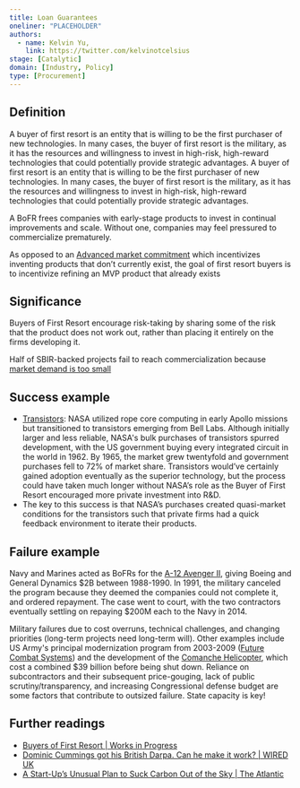 ```yaml
---
title: Loan Guarantees
oneliner: "PLACEHOLDER"
authors:
  - name: Kelvin Yu,
    link: https://twitter.com/kelvinotcelsius
stage: [Catalytic]
domain: [Industry, Policy]
type: [Procurement]
---
```


## Definition

A buyer of first resort is an entity that is willing to be the first purchaser of new technologies. In many cases, the buyer of first resort is the military, as it has the resources and willingness to invest in high-risk, high-reward technologies that could potentially provide strategic advantages.
A buyer of first resort is an entity that is willing to be the first purchaser of new technologies. In many cases, the buyer of first resort is the military, as it has the resources and willingness to invest in high-risk, high-reward technologies that could potentially provide strategic advantages.

A BoFR frees companies with early-stage products to invest in continual improvements and scale. Without one, companies may feel pressured to commercialize prematurely.

As opposed to an [Advanced market commitment](https://www.notion.so/Advanced-market-commitment-1f6b3b62f0a9406a8a08ac409f48c7c9) which incentivizes inventing products that don’t currently exist, the goal of first resort buyers is to incentivize refining an MVP product that already exists

## Significance

Buyers of First Resort encourage risk-taking by sharing some of the risk that the product does not work out, rather than placing it entirely on the firms developing it.

Half of SBIR-backed projects fail to reach commercialization because [market demand is too small](https://nap.nationalacademies.org/read/11929/chapter/7#118)

## Success example

- [Transistors](https://worksinprogress.co/issue/buyers-of-first-resort#:~:text=Two%20examples%20from%20NASA%20illustrate%20how%20these%20work): NASA utilized rope core computing in early Apollo missions but transitioned to transistors emerging from Bell Labs. Although initially larger and less reliable, NASA's bulk purchases of transistors spurred development, with the US government buying every integrated circuit in the world in 1962. By 1965, the market grew twentyfold and government purchases fell to 72% of market share. Transistors would’ve certainly gained adoption eventually as the superior technology, but the process could have taken much longer without NASA’s role as the Buyer of First Resort encouraged more private investment into R&D.
- The key to this success is that NASA’s purchases created quasi-market conditions for the transistors such that private firms had a quick feedback environment to iterate their products.

## Failure example

Navy and Marines acted as BoFRs for the [A-12 Avenger II](https://en.wikipedia.org/wiki/McDonnell_Douglas_A-12_Avenger_II), giving Boeing and General Dynamics $2B between 1988-1990. In 1991, the military canceled the program because they deemed the companies could not complete it, and ordered repayment. The case went to court, with the two contractors eventually settling on repaying $200M each to the Navy in 2014.

Military failures due to cost overruns, technical challenges, and changing priorities (long-term projects need long-term will). Other examples include US Army's principal modernization program from 2003-2009 ([Future Combat Systems](https://en.wikipedia.org/wiki/Future_Combat_Systems)) and the development of the [Comanche Helicopter](https://en.wikipedia.org/wiki/Boeing%E2%80%93Sikorsky_RAH-66_Comanche), which cost a combined $39 billion before being shut down. Reliance on subcontractors and their subsequent price-gouging, lack of public scrutiny/transparency, and increasing Congressional defense budget are some factors that contribute to outsized failure. State capacity is key!

## Further readings

- [Buyers of First Resort | Works in Progress](https://worksinprogress.co/issue/buyers-of-first-resort)
- [Dominic Cummings got his British Darpa. Can he make it work? | WIRED UK](https://www.wired.co.uk/article/dominic-cummings-british-darpa#:~:text=customer%20of%20first%20resort)
- [A Start-Up’s Unusual Plan to Suck Carbon Out of the Sky | The Atlantic](https://www.theatlantic.com/science/archive/2020/11/stripe-climate-carbon-removal/617201/?utm_source=twitter&utm_content=edit-promo&utm_term=2020-11-25T00%3A00%3A20&utm_campaign=the-atlantic&utm_medium=social)
